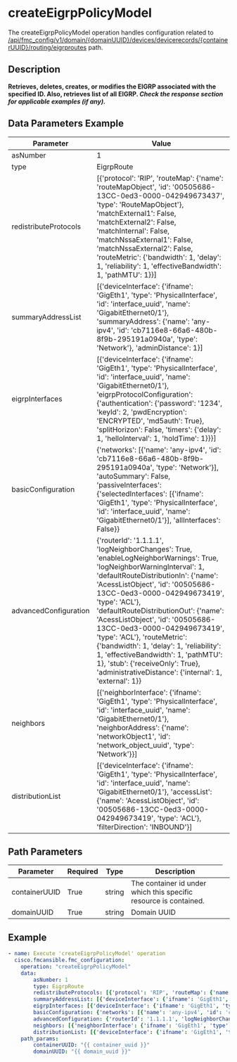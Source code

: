 # createEigrpPolicyModel

The createEigrpPolicyModel operation handles configuration related to [/api/fmc_config/v1/domain/{domainUUID}/devices/devicerecords/{containerUUID}/routing/eigrproutes](/paths//api/fmc_config/v1/domain/{domain_uuid}/devices/devicerecords/{container_uuid}/routing/eigrproutes.md) path.&nbsp;
## Description
**Retrieves, deletes, creates, or modifies the EIGRP associated with the specified ID. Also, retrieves list of all EIGRP. _Check the response section for applicable examples (if any)._**

## Data Parameters Example
| Parameter | Value |
| --------- | -------- |
| asNumber | 1 |
| type | EigrpRoute |
| redistributeProtocols | [{'protocol': 'RIP', 'routeMap': {'name': 'routeMapObject', 'id': '00505686-13CC-0ed3-0000-042949673437', 'type': 'RouteMapObject'}, 'matchExternal1': False, 'matchExternal2': False, 'matchInternal': False, 'matchNssaExternal1': False, 'matchNssaExternal2': False, 'routeMetric': {'bandwidth': 1, 'delay': 1, 'reliability': 1, 'effectiveBandwidth': 1, 'pathMTU': 1}}] |
| summaryAddressList | [{'deviceInterface': {'ifname': 'GigEth1', 'type': 'PhysicalInterface', 'id': 'interface_uuid', 'name': 'GigabitEthernet0/1'}, 'summaryAddress': {'name': 'any-ipv4', 'id': 'cb7116e8-66a6-480b-8f9b-295191a0940a', 'type': 'Network'}, 'adminDistance': 1}] |
| eigrpInterfaces | [{'deviceInterface': {'ifname': 'GigEth1', 'type': 'PhysicalInterface', 'id': 'interface_uuid', 'name': 'GigabitEthernet0/1'}, 'eigrpProtocolConfiguration': {'authentication': {'password': '1234', 'keyId': 2, 'pwdEncryption': 'ENCRYPTED', 'md5auth': True}, 'splitHorizon': False, 'timers': {'delay': 1, 'helloInterval': 1, 'holdTime': 1}}}] |
| basicConfiguration | {'networks': [{'name': 'any-ipv4', 'id': 'cb7116e8-66a6-480b-8f9b-295191a0940a', 'type': 'Network'}], 'autoSummary': False, 'passiveInterfaces': {'selectedInterfaces': [{'ifname': 'GigEth1', 'type': 'PhysicalInterface', 'id': 'interface_uuid', 'name': 'GigabitEthernet0/1'}], 'allInterfaces': False}} |
| advancedConfiguration | {'routerId': '1.1.1.1', 'logNeighborChanges': True, 'enableLogNeighborWarnings': True, 'logNeighborWarningInterval': 1, 'defaultRouteDistributionIn': {'name': 'AcessListObject', 'id': '00505686-13CC-0ed3-0000-042949673419', 'type': 'ACL'}, 'defaultRouteDistributionOut': {'name': 'AcessListObject', 'id': '00505686-13CC-0ed3-0000-042949673419', 'type': 'ACL'}, 'routeMetric': {'bandwidth': 1, 'delay': 1, 'reliability': 1, 'effectiveBandwidth': 1, 'pathMTU': 1}, 'stub': {'receiveOnly': True}, 'administrativeDistance': {'internal': 1, 'external': 1}} |
| neighbors | [{'neighborInterface': {'ifname': 'GigEth1', 'type': 'PhysicalInterface', 'id': 'interface_uuid', 'name': 'GigabitEthernet0/1'}, 'neighborAddress': {'name': 'networkObject1', 'id': 'network_object_uuid', 'type': 'Network'}}] |
| distributionList | [{'deviceInterface': {'ifname': 'GigEth1', 'type': 'PhysicalInterface', 'id': 'interface_uuid', 'name': 'GigabitEthernet0/1'}, 'accessList': {'name': 'AcessListObject', 'id': '00505686-13CC-0ed3-0000-042949673419', 'type': 'ACL'}, 'filterDirection': 'INBOUND'}] |

## Path Parameters
| Parameter | Required | Type | Description |
| --------- | -------- | ---- | ----------- |
| containerUUID | True | string <td colspan=3> The container id under which this specific resource is contained. |
| domainUUID | True | string <td colspan=3> Domain UUID |

## Example
```yaml
- name: Execute 'createEigrpPolicyModel' operation
  cisco.fmcansible.fmc_configuration:
    operation: "createEigrpPolicyModel"
    data:
        asNumber: 1
        type: EigrpRoute
        redistributeProtocols: [{'protocol': 'RIP', 'routeMap': {'name': 'routeMapObject', 'id': '00505686-13CC-0ed3-0000-042949673437', 'type': 'RouteMapObject'}, 'matchExternal1': False, 'matchExternal2': False, 'matchInternal': False, 'matchNssaExternal1': False, 'matchNssaExternal2': False, 'routeMetric': {'bandwidth': 1, 'delay': 1, 'reliability': 1, 'effectiveBandwidth': 1, 'pathMTU': 1}}]
        summaryAddressList: [{'deviceInterface': {'ifname': 'GigEth1', 'type': 'PhysicalInterface', 'id': 'interface_uuid', 'name': 'GigabitEthernet0/1'}, 'summaryAddress': {'name': 'any-ipv4', 'id': 'cb7116e8-66a6-480b-8f9b-295191a0940a', 'type': 'Network'}, 'adminDistance': 1}]
        eigrpInterfaces: [{'deviceInterface': {'ifname': 'GigEth1', 'type': 'PhysicalInterface', 'id': 'interface_uuid', 'name': 'GigabitEthernet0/1'}, 'eigrpProtocolConfiguration': {'authentication': {'password': '1234', 'keyId': 2, 'pwdEncryption': 'ENCRYPTED', 'md5auth': True}, 'splitHorizon': False, 'timers': {'delay': 1, 'helloInterval': 1, 'holdTime': 1}}}]
        basicConfiguration: {'networks': [{'name': 'any-ipv4', 'id': 'cb7116e8-66a6-480b-8f9b-295191a0940a', 'type': 'Network'}], 'autoSummary': False, 'passiveInterfaces': {'selectedInterfaces': [{'ifname': 'GigEth1', 'type': 'PhysicalInterface', 'id': 'interface_uuid', 'name': 'GigabitEthernet0/1'}], 'allInterfaces': False}}
        advancedConfiguration: {'routerId': '1.1.1.1', 'logNeighborChanges': True, 'enableLogNeighborWarnings': True, 'logNeighborWarningInterval': 1, 'defaultRouteDistributionIn': {'name': 'AcessListObject', 'id': '00505686-13CC-0ed3-0000-042949673419', 'type': 'ACL'}, 'defaultRouteDistributionOut': {'name': 'AcessListObject', 'id': '00505686-13CC-0ed3-0000-042949673419', 'type': 'ACL'}, 'routeMetric': {'bandwidth': 1, 'delay': 1, 'reliability': 1, 'effectiveBandwidth': 1, 'pathMTU': 1}, 'stub': {'receiveOnly': True}, 'administrativeDistance': {'internal': 1, 'external': 1}}
        neighbors: [{'neighborInterface': {'ifname': 'GigEth1', 'type': 'PhysicalInterface', 'id': 'interface_uuid', 'name': 'GigabitEthernet0/1'}, 'neighborAddress': {'name': 'networkObject1', 'id': 'network_object_uuid', 'type': 'Network'}}]
        distributionList: [{'deviceInterface': {'ifname': 'GigEth1', 'type': 'PhysicalInterface', 'id': 'interface_uuid', 'name': 'GigabitEthernet0/1'}, 'accessList': {'name': 'AcessListObject', 'id': '00505686-13CC-0ed3-0000-042949673419', 'type': 'ACL'}, 'filterDirection': 'INBOUND'}]
    path_params:
        containerUUID: "{{ container_uuid }}"
        domainUUID: "{{ domain_uuid }}"

```